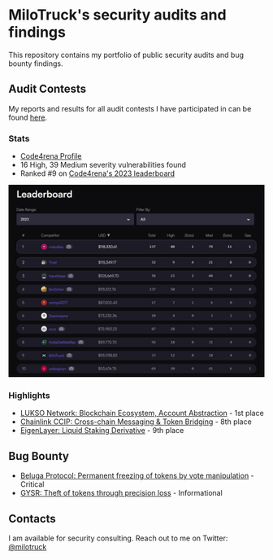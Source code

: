 # MiloTruck's security audits and findings

This repository contains my portfolio of public security audits and bug bounty findings.

## Audit Contests

My reports and results for all audit contests I have participated in can be found [here](/audit-contests.md).

### Stats

- [Code4rena Profile](https://code4rena.com/@MiloTruck)
- 16 High, 39 Medium severity vulnerabilities found
- Ranked #9 on [Code4rena's 2023 leaderboard](https://code4rena.com/leaderboard)

<img src="images/c4_ranking.jpg" width="900">

### Highlights

- [LUKSO Network: Blockchain Ecosystem, Account Abstraction](/code4rena/2023-06-lukso.md) - 1st place
- [Chainlink CCIP: Cross-chain Messaging & Token Bridging]() - 8th place 
- [EigenLayer: Liquid Staking Derivative](/code4rena/2023-04-eigenlayer.md) - 9th place

## Bug Bounty

- [Beluga Protocol: Permanent freezing of tokens by vote manipulation](/immunefi/beluga-C-01.md) - Critical
- [GYSR: Theft of tokens through precision loss](/immunefi/gysr-I-01.md) - Informational

## Contacts

I am available for security consulting. Reach out to me on Twitter: [@milotruck](https://twitter.com/milotruck)